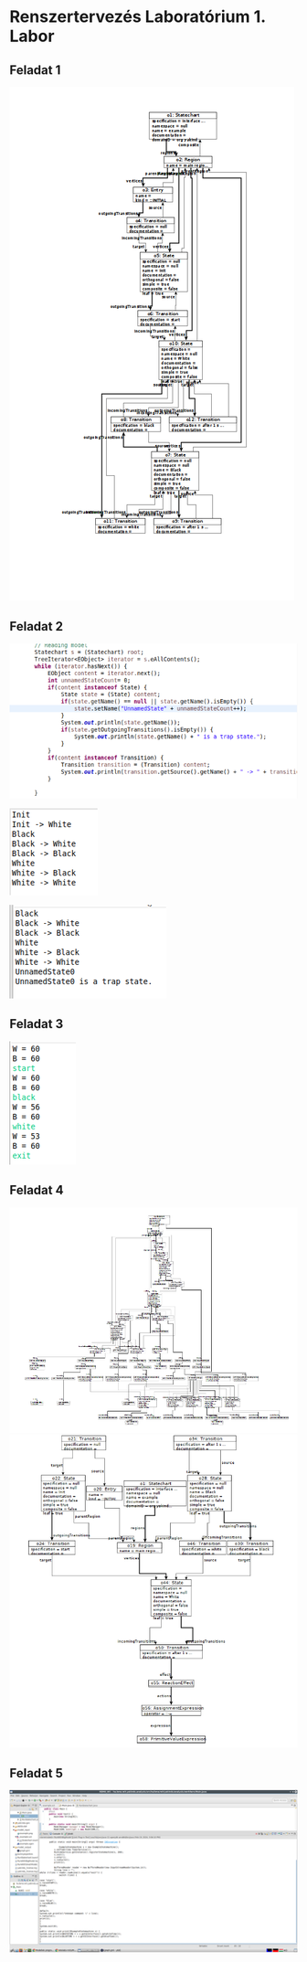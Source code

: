 # Renszertervezés Laboratórium 1. Labor

## Feladat 1

![](f1.png)

## Feladat 2

![](f2_2.png)

![](f2.png)

![](f2_3.png)

## Feladat 3

![](f3.png)

## Feladat 4

![](f3_2.png)
![](f4.png)

## Feladat 5

![](f5.png)

